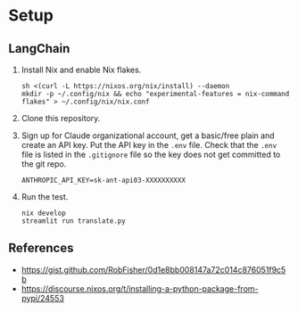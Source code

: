 # Setup

## LangChain

1. Install Nix and enable Nix flakes.
   ```
   sh <(curl -L https://nixos.org/nix/install) --daemon
   mkdir -p ~/.config/nix && echo "experimental-features = nix-command flakes" > ~/.config/nix/nix.conf
   ```

2. Clone this repository.

3. Sign up for Claude organizational account, get a basic/free plain and create an API key. Put the API key in the `.env` file. Check that the `.env` file is listed in the `.gitignore` file so the key does not get committed to the git repo.

   ```
   ANTHROPIC_API_KEY=sk-ant-api03-XXXXXXXXXX
   ```

3. Run the test.

   ```
   nix develop
   streamlit run translate.py
   ```

## References

* https://gist.github.com/RobFisher/0d1e8bb008147a72c014c876051f9c5b 
* https://discourse.nixos.org/t/installing-a-python-package-from-pypi/24553 


